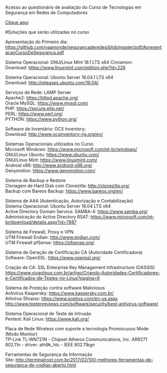 Acesso ao questionário de avaliação do Curso de Tecnologias em Segurança em Redes de Computadores

<a href="https://goo.gl/forms/RlXawi2ZwLvmJhLJ3" target="_blank">Clique aqui</a>

#Soluções que serão utilizadas no curso

Apresentação do Primeiro dia: https://github.com/vaamonde/segurancaderedes/blob/master/pdf/ApresentacaoCursoDeSeguranca.pdf<br>

Sistema Operacional: GNU/Linux Mint 18.1 LTS x64 Cinnamon:<br>
Download: https://www.linuxmint.com/edition.php?id=226<br>

Sistema Operacional: Ubuntu Server 16.04.1 LTS x64<br>
Download: http://releases.ubuntu.com/16.04/<br>

Serviços de Rede: LAMP Server<br>
Apache2: https://httpd.apache.org/<br>
Oracle MySQL: https://www.mysql.com/<br>
PHP: https://secure.php.net/<br>
PERL: https://www.perl.org/<br>
PYTHON: https://www.python.org/<br>

Software de Inventário: OCS Inventory;<br>
Download: http://www.ocsinventory-ng.org/en/<br>

Sistemas Operacionais utilizados no Curso<br>
Microsoft Windows: https://www.microsoft.com/pt-br/windows/<br>
GNU/Linux Ubuntu: https://www.ubuntu.com/<br>
GNU/Linux Mint: https://www.linuxmint.com/<br>
Android x86: http://www.android-x86.org/<br>
Genymotion: https://www.genymotion.com/<br>

Sistema de Backup e Restore<br>
Clonagem de Hard Disk com Clonezilla: http://clonezilla.org/<br>
Backup com Bareos Backup: https://www.bareos.org/en/<br>

Sistema de AAA (Autenticação, Autorização e Contabilização)<br>
Sistema Operacional: Ubuntu Server 16.04 LTS x64 <br>
Active Directory Domain Service: SAMBA-4: https://www.samba.org/<br>
Administração do Active Directory RSAT: https://www.microsoft.com/pt-br/download/details.aspx?id=7887<br>

Sistema de Firewall, Proxy e VPN<br>
UTM Firewall Endian: http://www.endian.com/<br>
UTM Firewall pfSense: https://pfsense.org/<br>

Sistema de Geração de Certificação CA (Autoridade Certificadora)<br>
Software: OpenSSL: https://www.openssl.org/<br>

Criação de CA: SSL Enterprise Key Management Infrastructure (OASSIS)<br>
https://www.vivaolinux.com.br/artigo/Criando-Autoridades-Certificadores-e-Certificados-de-Testes-no-Linux?pagina=6<br>

Sistema de Proteção contra software Malicíosos<br>
Antivírus Kaspersky: https://www.kaspersky.com.br/<br>
Aitivírus Shopos: https://www.sophos.com/en-us.aspx<br>
http://www.toptenreviews.com/software/security/best-antivirus-software/<br>

Sistema Operacional de Teste de Intrusão<br>
Pentest: Kali Linux: https://www.kali.org/<br>

Placa de Rede Wireless com suporte a tecnologia Promiscuous Mode (Modo Monitor)<br>
TP-Link TL-WN721N - Chipset Atheros Communications, Inc. AR9271 802.11n - driver: ath9k_htc - IEEE 802.11bgn<br>

Ferramentas de Segurança da Informação<br>
Site: http://terminalroot.com.br/2017/02/100-melhores-ferramentas-de-seguranca-de-codigo-aberto.html<br>
